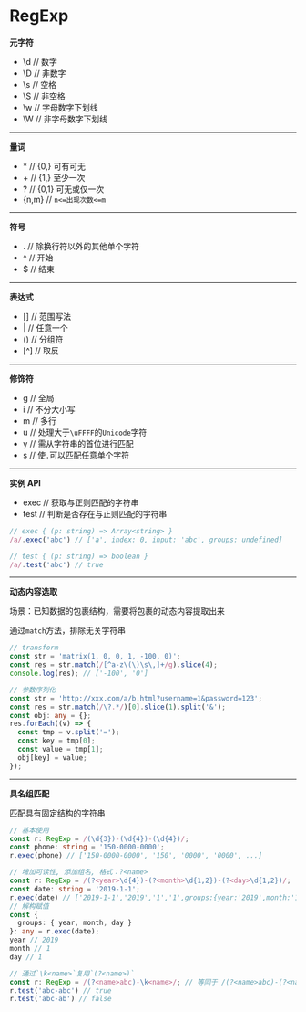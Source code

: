# RegExp

**元字符**

- \d // 数字
- \D // 非数字
- \s // 空格
- \S // 非空格
- \w // 字母数字下划线
- \W // 非字母数字下划线

---

**量词**

- \* // {0,} 可有可无
- \+ // {1,} 至少一次
- ? // {0,1} 可无或仅一次
- {n,m} // `n<=出现次数<=m`

---

**符号**

- . // 除换行符以外的其他单个字符
- ^ // 开始
- $ // 结束

---

**表达式**

- [] // 范围写法
- | // 任意一个
- () // 分组符
- [^] // 取反

---

**修饰符**

- g // 全局
- i // 不分大小写
- m // 多行
- u // 处理大于`\uFFFF`的`Unicode`字符
- y // 需从字符串的首位进行匹配
- s // 使`.`可以匹配任意单个字符

---

**实例 API**

- exec // 获取与正则匹配的字符串
- test // 判断是否存在与正则匹配的字符串

```ts
// exec { (p: string) => Array<string> }
/a/.exec('abc') // ['a', index: 0, input: 'abc', groups: undefined]

// test { (p: string) => boolean }
/a/.test('abc') // true
```

---

**动态内容选取**

场景：已知数据的包裹结构，需要将包裹的动态内容提取出来

通过`match`方法，排除无关字符串

```ts
// transform
const str = 'matrix(1, 0, 0, 1, -100, 0)';
const res = str.match(/[^a-z\(\)\s\,]+/g).slice(4);
console.log(res); // ['-100', '0']

// 参数序列化
const str = 'http://xxx.com/a/b.html?username=1&password=123';
const res = str.match(/\?.*/)[0].slice(1).split('&');
const obj: any = {};
res.forEach((v) => {
  const tmp = v.split('=');
  const key = tmp[0];
  const value = tmp[1];
  obj[key] = value;
});
```

---

**具名组匹配**

匹配具有固定结构的字符串

```ts
// 基本使用
const r: RegExp = /(\d{3})-(\d{4})-(\d{4})/;
const phone: string = '150-0000-0000';
r.exec(phone) // ['150-0000-0000', '150', '0000', '0000', ...]

// 增加可读性, 添加组名, 格式：?<name>
const r: RegExp = /(?<year>\d{4})-(?<month>\d{1,2})-(?<day>\d{1,2})/;
const date: string = '2019-1-1';
r.exec(date) // ['2019-1-1','2019','1','1',groups:{year:'2019',month:'1',day:'1'},...]
// 解构赋值
const {
  groups: { year, month, day }
}: any = r.exec(date);
year // 2019
month // 1
day // 1

// 通过`\k<name>`复用`(?<name>)`
const r: RegExp = /(?<name>abc)-\k<name>/; // 等同于 /(?<name>abc)-(?<name>abc)/
r.test('abc-abc') // true
r.test('abc-ab') // false
```
